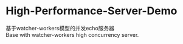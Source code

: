 # High-Performance-Server-Demo
基于watcher-workers模型的并发echo服务器<br>
Base with watcher-workers high concurrency server.

